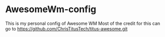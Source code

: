 # AwesomeWm-config
This is my personal config of Awesome WM
Most of the credit for this can go to https://github.com/ChrisTitusTech/titus-awesome.git
